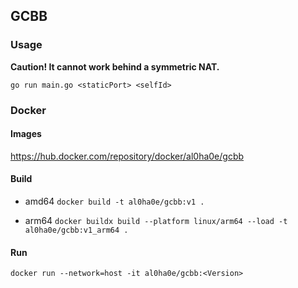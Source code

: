 ## GCBB

### Usage

<b>Caution! It cannot work behind a symmetric NAT.</b>

`go run main.go <staticPort> <selfId>`

### Docker

#### Images

https://hub.docker.com/repository/docker/al0ha0e/gcbb

#### Build
- amd64 `docker build -t al0ha0e/gcbb:v1 .`

- arm64 `docker buildx build --platform linux/arm64 --load -t al0ha0e/gcbb:v1_arm64 .`

#### Run

`docker run --network=host -it al0ha0e/gcbb:<Version>`